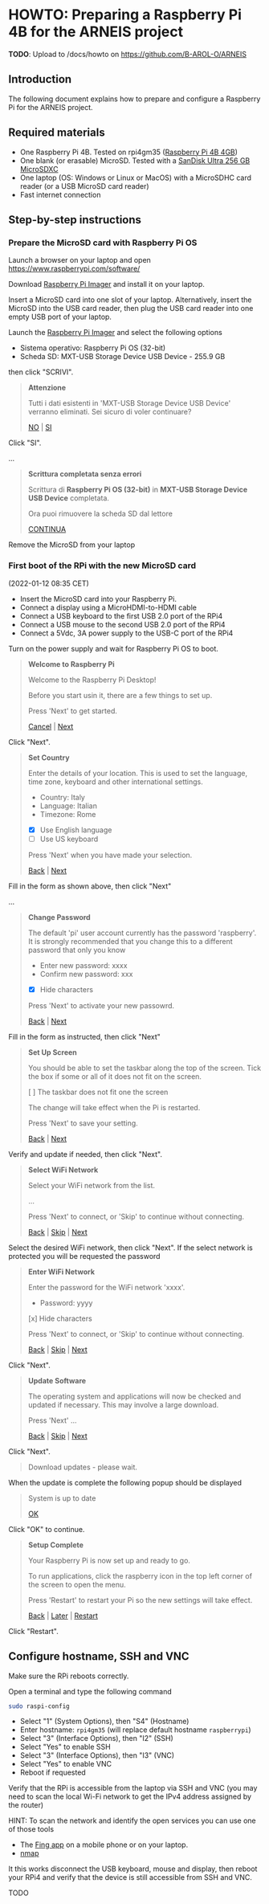 # HOWTO: Preparing a Raspberry Pi 4B for the ARNEIS project

**TODO**: Upload to /docs/howto on <https://github.com/B-AROL-O/ARNEIS>

<!-- (2022-01-12 07:44 CET) -->

## Introduction

The following document explains how to prepare and configure a Raspberry Pi for the ARNEIS project.

## Required materials

* One Raspberry Pi 4B. Tested on rpi4gm35 ([Raspberry Pi 4B 4GB](https://www.amazon.com/Raspberry-Model-2019-Quad-Bluetooth/dp/B07TC2BK1X))
* One blank (or erasable) MicroSD. Tested with a [SanDisk Ultra 256 GB MicroSDXC](https://www.amazon.it/SanDisk-microSDXC-adattatore-prestazioni-Rosso-Grigio/dp/B08GY8NHF2)
* One laptop (OS: Windows or Linux or MacOS) with a MicroSDHC card reader (or a USB MicroSD card reader)
* Fast internet connection

## Step-by-step instructions

### Prepare the MicroSD card with Raspberry Pi OS

Launch a browser on your laptop and open <https://www.raspberrypi.com/software/>

Download [Raspberry Pi Imager](https://www.raspberrypi.com/software/) and install it on your laptop.

Insert a MicroSD card into one slot of your laptop.
Alternatively, insert the MicroSD into the USB card reader, then plug the USB card reader into one empty USB port of your laptop.

Launch the [Raspberry Pi Imager](TODO) and select the following options

* Sistema operativo: Raspberry Pi OS (32-bit)
* Scheda SD: MXT-USB Storage Device USB Device - 255.9 GB

then click "SCRIVI".

> **Attenzione**
>
> Tutti i dati esistenti in 'MXT-USB Storage Device USB Device' verranno eliminati.
> Sei sicuro di voler continuare?
>
> [NO](TODO) | [SI](TODO)

Click "SI".

...

> **Scrittura completata senza errori**
>
> Scrittura di **Raspberry Pi OS (32-bit)** in **MXT-USB Storage Device USB Device** completata.
>
> Ora puoi rimuovere la scheda SD dal lettore
>
> [CONTINUA](TODO)

Remove the MicroSD from your laptop

### First boot of the RPi with the new MicroSD card

(2022-01-12 08:35 CET)

* Insert the MicroSD card into your Raspberry Pi.
* Connect a display using a MicroHDMI-to-HDMI cable
* Connect a USB keyboard to the first USB 2.0 port of the RPi4
* Connect a USB mouse to the second USB 2.0 port of the RPi4
* Connect a 5Vdc, 3A power supply to the USB-C port of the RPi4

Turn on the power supply and wait for Raspberry Pi OS to boot.

> **Welcome to Raspberry Pi**
>
> Welcome to the Raspberry Pi Desktop!
>
> Before you start usin it, there are a few things to set up.
>
> Press 'Next' to get started.
>
> [Cancel](TODO) | [Next](TODO)

Click "Next".

> **Set Country**
>
> Enter the details of your location.
> This is used to set the language, time zone, keyboard and other international settings.
>
> * Country: Italy
> * Language: Italian
> * Timezone: Rome
>
> * [x] Use English language
> * [ ] Use US keyboard
>
> Press 'Next' when you have made your selection.
>
> [Back](TODO) | [Next](TODO)

Fill in the form as shown above, then click "Next"

...

> **Change Password**
>
> The default 'pi' user account currently has the password 'raspberry'.
> It is strongly recommended that you change this to a different
> password that only you know
>
> * Enter new password: xxxx
> * Confirm new password: xxx
>
> * [x] Hide characters
>
> Press 'Next' to activate your new passowrd.
>
> [Back](TODO) | [Next](TODO)

Fill in the form as instructed, then click "Next"

> **Set Up Screen**
>
> You should be able to set the taskbar along the top of the screen.
> Tick the box if some or all of it does not fit on the screen.
>
> [ ] The taskbar does not fit one the screen
>
> The change will take effect when the Pi is restarted.
>
> Press 'Next' to save your setting.
>
> [Back](TODO) | [Next](TODO)

Verify and update if needed, then click "Next".

> **Select WiFi Network**
>
> Select your WiFi network from the list.
>
> ...
>
> Press 'Next' to connect, or 'Skip' to continue without connecting.
>
> [Back](TODO) | [Skip](TODO) | [Next](TODO)

Select the desired WiFi network, then click "Next".
If the select network is protected you will be requested the password

> **Enter WiFi Network**
>
> Enter the password for the WiFi network 'xxxx'.
>
> * Password: yyyy
>
> [x] Hide characters
>
> Press 'Next' to connect, or 'Skip' to continue without connecting.
>
> [Back](TODO) | [Skip](TODO) | [Next](TODO)

Click "Next".

> **Update Software**
>
> The operating system and applications will now be checked and
> updated if necessary. This may involve a large download.
>
> Press 'Next' ...
>
> [Back](TODO) | [Skip](TODO) | [Next](TODO)

Click "Next".

> Download updates - please wait.

When the update is complete the following popup should be displayed

> System is up to date
>
> [OK](TODO)

Click "OK" to continue.

> **Setup Complete**
>
> Your Raspberry Pi is now set up and ready to go.
>
> To run applications, click the raspberry icon
> in the top left corner of the screen to open the menu.
>
> Press 'Restart' to restart your Pi so the new settings will take effect.
>
> [Back](TODO) | [Later](TODO) | [Restart](TODO)

Click "Restart".

## Configure hostname, SSH and VNC

<!-- (2022-01-12 10:10 CET) -->

Make sure the RPi reboots correctly.

Open a terminal and type the following command

```bash
sudo raspi-config
```

* Select "1" (System Options), then "S4" (Hostname)
* Enter hostname: `rpi4gm35` (will replace default hostname `raspberrypi`)
* Select "3" (Interface Options), then "I2" (SSH)
* Select "Yes" to enable SSH
* Select "3" (Interface Options), then "I3" (VNC)
* Select "Yes" to enable VNC
* Reboot if requested

Verify that the RPi is accessible from the laptop via SSH and VNC
(you may need to scan the local Wi-Fi network to get the IPv4 address assigned by the router)

HINT: To scan the network and identify the open services you can use one of those tools

- The [Fing app](https://www.fing.com/) on a mobile phone or on your laptop.
- [nmap](https://nmap.org/)

It this works disconnect the USB keyboard, mouse and display, then reboot your RPi4 and verify that the device is still accessible from SSH and VNC.

TODO

<!-- EOF -->
